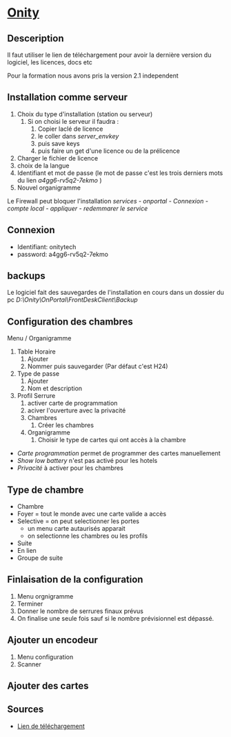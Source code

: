 # [Onity](readme.md)

## Desceription

Il faut utiliser le lien de téléchargement pour avoir la dernière version du logiciel, les licences, docs etc

Pour la formation nous avons pris la version 2.1 independent

## Installation comme serveur

1. Choix du type d'installation (station ou serveur)
   1. Si on choisi le serveur il faudra :
      1. Copier laclé de licence
      2. le coller dans _server_envkey_
      3. puis save keys
      4. puis faire un get d'une licence ou de la prélicence
2. Charger le fichier de licence
3. choix de la langue
4. Identifiant et mot de passe (le mot de passe c'est les trois derniers mots du lien _a4gg6-rv5q2-7ekmo_ )
5. Nouvel organigramme

Le Firewall peut bloquer l'installation *services - onportal - Connexion - compte local - appliquer - redemmarer le service*

## Connexion

* Identifiant: onitytech
* password: a4gg6-rv5q2-7ekmo

## backups

Le logiciel fait des sauvegardes de l'installation en cours dans un dossier du pc *D:\Onity\OnPortal\FrontDeskClient\Backup*

## Configuration des chambres

Menu / Organigramme

1. Table Horaire
   1. Ajouter
   2. Nommer puis sauvegarder (Par défaut c'est H24)
2. Type de passe
   1. Ajouter
   2. Nom et description
3. Profil Serrure
   1. activer carte de programmation
   2. aciver l'ouverture avec la privacité
   3. Chambres
      1. Créer les chambres
   4. Organigramme
      1. Choisir le type de cartes qui ont accès à la chambre

* _Carte programmation_ permet de programmer des cartes manuellement
* _Show low battery_ n'est pas activé pour les hotels
* _Privacité_ à activer pour les chambres

## Type de chambre

* Chambre
* Foyer = tout le monde avec une carte valide a accès
* Selective = on peut selectionner les portes
  * un menu carte autaurisés apparait
  * on selectionne les chambres ou les profils
* Suite
* En lien
* Groupe de suite

## Finlaisation de la configuration

1. Menu orgnigramme
2. Terminer
3. Donner le nombre de serrures finaux prévus
4. On finalise une seule fois sauf si le nombre prévisionnel est dépassé.

## Ajouter un encodeur

1. Menu configuration
2. Scanner

## Ajouter des cartes



## Sources

* [Lien de téléchargement](https://www.onity.net/portal/35/a4gg6-rv5q2-7ekmo)
